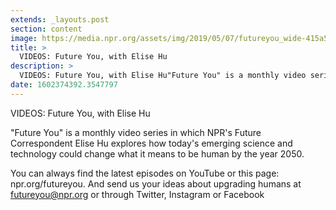 ```yaml
--- 
extends: _layouts.post 
section: content 
image: https://media.npr.org/assets/img/2019/05/07/futureyou_wide-415a57e23517580bb2407b6f2c36b2fa7fe4f146.jpg?s=1400 
title: > 
  VIDEOS: Future You, with Elise Hu 
description: > 
  VIDEOS: Future You, with Elise Hu"Future You" is a monthly video series in which NPR's Future Correspondent Elise Hu explores how today's emerging science and technology could change what it means to be human by the year 2050.You can always find the latest episodes on YouTube or this page: npr.org/futureyou.And send us your ideas about upgrading humans at futureyou@npr.org or through Twitter, Instagram or Facebook 
date: 1602374392.3547797 
--- 
```

VIDEOS: Future You, with Elise Hu

"Future You" is a monthly video series in which NPR's Future Correspondent Elise Hu explores how today's emerging science and technology could change what it means to be human by the year 2050.

You can always find the latest episodes on YouTube or this page: npr.org/futureyou. And send us your ideas about upgrading humans at futureyou@npr.org or through Twitter, Instagram or Facebook